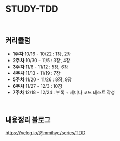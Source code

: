 # STUDY-TDD

<br>

## 커리큘럼
- **1주차** 10/16 - 10/22 : 1장, 2장 <br>
- **2주차** 10/30 - 11/5 : 3장, 4장 <br>
- **3주차** 11/6 - 11/12 : 5장, 6장 <br>
- **4주차** 11/13 - 11/19 : 7장 <br>
- **5주차** 11/20 - 11/26 : 8장, 9장 <br>
- **6주차** 11/27 - 12/3 : 10장 <br>
- **7주차** 12/18 - 12/24 : 부록 + 세미나 코드 테스트 작성 <br>

<br>

## 내용정리 블로그 
https://velog.io/@mmihye/series/TDD
